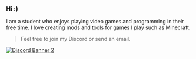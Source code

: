 ### Hi :)

I am a student who enjoys playing video games and programming in their free time. I love creating mods and tools for games I play such as Minecraft.

> Feel free to join my Discord or send an email.

[![Discord Banner 2](https://discordapp.com/api/guilds/1051165269709557813/widget.png?style=banner2)](https://discord.gg/x6NG5qDRMZ)
